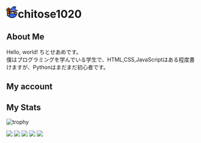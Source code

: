 <h1><img src="img/icon.png" height="30px" width="30px" />chitose1020</h1>
<h2>About Me</h2>
<p>Hello, world! ちとせあめです。<br>僕はプログラミングを学んでいる学生で、HTML,CSS,JavaScriptはある程度書けますが、Pythonはまだまだ初心者です。</p> 
<h2>My account</h2>
<h2>My Stats</h2>

![trophy](https://github-profile-trophy.vercel.app/?username=chito-jp&theme=onedark)

![](http://github-profile-summary-cards.vercel.app/api/cards/profile-details?username=chito-jp&theme=github_dark)
![](http://github-profile-summary-cards.vercel.app/api/cards/repos-per-language?username=chito-jp&theme=github_dark)
![](http://github-profile-summary-cards.vercel.app/api/cards/most-commit-language?username=chito-jp&theme=github_dark)
![](http://github-profile-summary-cards.vercel.app/api/cards/stats?username=chito-jp&theme=github_dark)
![](http://github-profile-summary-cards.vercel.app/api/cards/productive-time?username=chito-jp&theme=github_dark&utcOffset=9)
